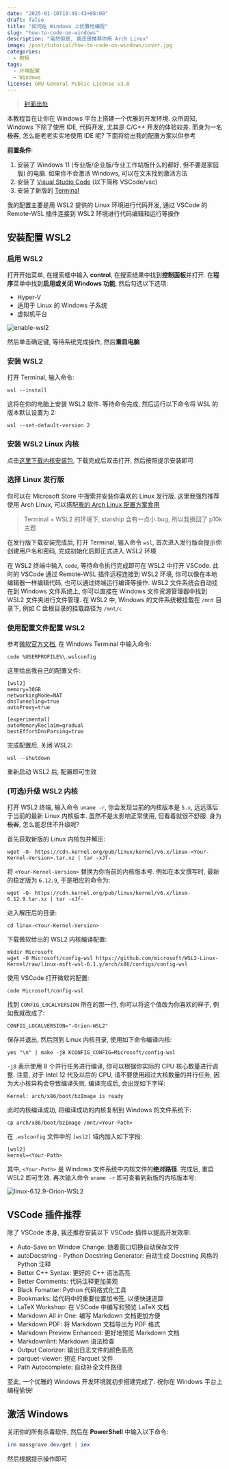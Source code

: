 ```yaml
---
date: "2025-01-10T19:49:43+08:00"
draft: false
title: "如何在 Windows 上优雅地编程"
slug: "how-to-code-on-windows"
description: "虽然但是, 我还是推荐你用 Arch Linux"
image: /post/tutorial/how-to-code-on-windows/cover.jpg
categories:
  - 教程
tags:
  - 环境配置
  - Windows
license: GNU General Public License v3.0
---
```


> [封面出处](https://www.pixiv.net/artworks/123948772)

本教程旨在让你在 Windows 平台上搭建一个优雅的开发环境. 众所周知, Windows 下除了使用 IDE, 代码开发, 尤其是 C/C++ 开发的体验较差. 而身为一名~~极客~~, 怎么能老老实实地使用 IDE 呢? 下面将给出我的配置方案以供参考

**前置条件**:

1. 安装了 Windows 11 (专业版/企业版/专业工作站版什么的都好, 但不要是家庭版) 的电脑. 如果你不会激活 Windows, 可以在文末找到激活方法
2. 安装了 [Visual Studio Code](https://code.visualstudio.com/download) (以下简称 VSCode/vsc)
3. 安装了新版的 [Terminal](https://apps.microsoft.com/detail/9n0dx20hk701?hl=zh-CN&gl=CN)

我的配置主要是用 WSL2 提供的 Linux 环境进行代码开发, 通过 VSCode 的 Remote-WSL 插件连接到 WSL2 环境进行代码编辑和运行等操作

## 安装配置 WSL2

### 启用 WSL2

打开开始菜单, 在搜索框中输入 **control**, 在搜索结果中找到**控制面板**并打开. 在**程序**菜单中找到**启用或关闭 Windows 功能**, 然后勾选以下选项:

- Hyper-V
- 适用于 Linux 的 Windows 子系统
- 虚拟机平台

![enable-wsl2](/post/tutorial/how-to-code-on-windows/enable-wsl2.png)

然后单击确定键, 等待系统完成操作, 然后**重启电脑**

### 安装 WSL2

打开 Terminal, 输入命令:

```shell
wsl --install
```

这将在你的电脑上安装 WSL2 软件. 等待命令完成, 然后运行以下命令将 WSL 的版本默认设置为 2:

```shell
wsl --set-default-version 2
```

### 安装 WSL2 Linux 内核

点击[这里下载内核安装包](https://wslstorestorage.blob.core.windows.net/wslblob/wsl_update_x64.msi), 下载完成后双击打开, 然后按照提示安装即可

### 选择 Linux 发行版

你可以在 Microsoft Store 中搜索并安装你喜欢的 Linux 发行版. 这里我强烈推荐使用 Arch Linux, 可以搭配[我的 Arch Linux 配置方案食用](https://github.com/Orion-zhen/dotfiles)

> Terminal + WSL2 的环境下, starship 会有一点小 bug, 所以我换回了 p10k 主题

在发行版下载安装完成后, 打开 Terminal, 输入命令 `wsl`, 首次进入发行版会提示你创建用户名和密码, 完成初始化后即正式进入 WSL2 环境

在 WSL2 终端中输入 `code`, 等待命令执行完成即可在 WSL2 中打开 VSCode. 此时的 VSCode 通过 Remote-WSL 插件远程连接到 WSL2 环境, 你可以像在本地编辑器一样编辑代码, 也可以通过终端运行编译等操作. WSL2 文件系统会自动挂在到 Windows 文件系统上, 你可以直接在 Windows 文件资源管理器中找到 WSL2 文件夹进行文件管理. 在 WSL2 中, Windows 的文件系统被挂载在 `/mnt` 目录下, 例如 C 盘根目录的挂载路径为 `/mnt/c`

### 使用配置文件配置 WSL2

参考[微软官方文档](https://learn.microsoft.com/zh-cn/windows/wsl/wsl-config#wslconfig), 在 Windows Terminal 中输入命令:

```shell
code %USERPROFILE%\.wslconfig
```

这里给出我自己的配置文件:

```text
[wsl2]
memory=30GB
networkingMode=NAT
dnsTunneling=true
autoProxy=true

[experimental]
autoMemoryReclaim=gradual
bestEffortDnsParsing=true
```

完成配置后, 关闭 WSL2:

```shell
wsl --shutdown
```

重新启动 WSL2 后, 配置即可生效

### (可选)升级 WSL2 内核

打开 WSL2 终端, 输入命令 `uname -r`, 你会发现当前的内核版本是 `5.x`, 远远落后于当前的最新 Linux 内核版本. 虽然不是太影响正常使用, 但看着就很不舒服. 身为~~极客~~, 怎么能忍住不升级呢?

首先获取新版的 Linux 内核包并解压:

```shell
wget -O- https://cdn.kernel.org/pub/linux/kernel/v6.x/linux-<Your-Kernel-Version>.tar.xz | tar -xJf-
```

将 `<Your-Kernel-Version>` 替换为你当前的内核版本号. 例如在本文撰写时, 最新的稳定版为 `6.12.9`, 于是相应的命令为:

```shell
wget -O- https://cdn.kernel.org/pub/linux/kernel/v6.x/linux-6.12.9.tar.xz | tar -xJf-
```

进入解压后的目录:

```shell
cd linux-<Your-Kernel-Version>
```

下载微软给出的 WSL2 内核编译配置:

```shell
mkdir Microsoft
wget -O Microsoft/config-wsl https://github.com/microsoft/WSL2-Linux-Kernel/raw/linux-msft-wsl-6.1.y/arch/x86/configs/config-wsl
```

使用 VSCode 打开微软的配置:

```shell
code Microsoft/config-wsl
```

找到 `CONFIG_LOCALVERSION` 所在的那一行, 你可以将这个值改为你喜欢的样子, 例如我就改成了:

```text
CONFIG_LOCALVERSION="-Orion-WSL2"
```

保存并退出, 然后回到 Linux 内核目录, 使用如下命令编译内核:

```shell
yes "\n" | make -j8 KCONFIG_CONFIG=Microsoft/config-wsl
```

`-j8` 表示使用 8 个并行任务进行编译, 你可以根据你实际的 CPU 核心数量进行调整. 注意, 对于 Intel 12 代及以后的 CPU, 请不要使用超过大核数量的并行任务, 因为大小核异构会导致编译失败. 编译完成后, 会出现如下字样:

```text
Kernel: arch/x86/boot/bzImage is ready
```

此时内核编译成功, 将编译成功的内核复制到 Windows 的文件系统下:

```shell
cp arch/x86/boot/bzImage /mnt/<Your-Path>
```

在 `.wslconfig` 文件中的 `[wsl2]` 域内加入如下字段:

```text
[wsl2]
kernel=<Your-Path>
```

其中, `<Your-Path>` 是 Windows 文件系统中内核文件的**绝对路径**. 完成后, 重启 WSL2 即可生效. 再次输入命令 `uname -r` 即可查看到新版的内核版本号:

![linux-6.12.9-Orion-WSL2](/post/tutorial/how-to-code-on-windows/linux-6.12.9-Orion-WSL2.png)

## VSCode 插件推荐

除了 VSCode 本身, 我还推荐安装以下 VSCode 插件以提高开发效率:

- Auto-Save on Window Change: 随着窗口切换自动保存文件
- autoDocstring - Python Docstring Generator: 自动生成 Docstring 风格的 Python 注释
- Better C++ Syntax: 更好的 C++ 语法高亮
- Better Comments: 代码注释更加美观
- Black Fomatter: Python 代码格式化工具
- Bookmarks: 给代码中的重要位置加书签, 以便快速追踪
- LaTeX Workshop: 在 VSCode 中编写和预览 LaTeX 文档
- Markdown All in One: 编写 Markdown 文档更加方便
- Markdown PDF: 将 Markdown 文档导出为 PDF 格式
- Markdown Preview Enhanced: 更好地预览 Markdown 文档
- Markdownlint: Markdown 语法检查
- Output Colorizer: 输出日志文件的颜色高亮
- parquet-viewer: 预览 Parquet 文件
- Path Autocomplete: 自动补全文件路径

至此, 一个优雅的 Windows 开发环境就初步搭建完成了. 祝你在 Windows 平台上编程愉快!

## 激活 Windows

关闭你的所有杀毒软件, 然后在 **PowerShell** 中输入以下命令:

```powershell
irm massgrave.dev/get | iex
```

然后根据提示操作即可



